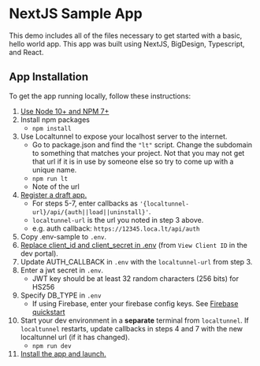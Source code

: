 # NextJS Sample App

This demo includes all of the files necessary to get started with a basic, hello world app. This app was built using NextJS, BigDesign, Typescript, and React.

## App Installation

To get the app running locally, follow these instructions:

1. [Use Node 10+ and NPM 7+](https://docs.npmjs.com/downloading-and-installing-node-js-and-npm#checking-your-version-of-npm-and-node-js)
2. Install npm packages
    - `npm install`
3. Use Localtunnel to expose your localhost server to the internet.
    - Go to package.json and find the `"lt"` script. Change the subdomain to something that matches your project. Not that you may not get that url if it is in use by someone else so try to come up with a unique name.
    - `npm run lt`
    - Note of the url
4. [Register a draft app.](https://developer.bigcommerce.com/api-docs/apps/quick-start#register-a-draft-app)
     - For steps 5-7, enter callbacks as `'{localtunnel-url}/api/{auth||load||uninstall}'`. 
     - `localtunnel-url` is the url you noted in step 3 above.
     - e.g. auth callback: `https://12345.loca.lt/api/auth`
5. Copy .env-sample to `.env`.
6. [Replace client_id and client_secret in .env](https://devtools.bigcommerce.com/my/apps) (from `View Client ID` in the dev portal).
7. Update AUTH_CALLBACK in `.env` with the `localtunnel-url` from step 3.
8. Enter a jwt secret in `.env`.
    - JWT key should be at least 32 random characters (256 bits) for HS256
9. Specify DB_TYPE in `.env`
    - If using Firebase, enter your firebase config keys. See [Firebase quickstart](https://firebase.google.com/docs/firestore/quickstart)
10. Start your dev environment in a **separate** terminal from `localtunnel`. If `localtunnel` restarts, update callbacks in steps 4 and 7 with the new localtunnel url (if it has changed).
    - `npm run dev`
11. [Install the app and launch.](https://developer.bigcommerce.com/api-docs/apps/quick-start#install-the-app)
